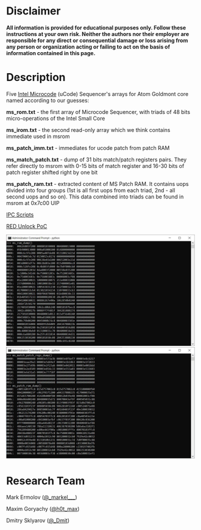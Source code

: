 # **Disclaimer**

**All information is provided for educational purposes only. Follow these instructions at your own risk. Neither the authors nor their employer are responsible for any direct or consequential damage or loss arising from any person or organization acting or failing to act on the basis of information contained in this page.**

# Description
Five [Intel Microcode](https://en.wikipedia.org/wiki/Intel_Microcode) (uCode) Sequencer's arrays for Atom Goldmont core named according to our guesses:

**ms_rom.txt** - the first array of Microcode Sequencer, with triads of 48 bits micro-operations of the Intel Small Core

**ms_irom.txt** - the second read-only array which we think contains immediate used in msrom

**ms_patch_imm.txt** - immediates for ucode patch from patch RAM

**ms_match_patch.txt** - dump of 31 bits match/patch registers pairs. They refer directly to msrom with 0-15 bits of match register and 16-30 bits of patch register shifted right by one bit

**ms_patch_ram.txt** - extracted content of MS Patch RAM. It contains uops divided into four groups (1st is all first uops from each triad, 2nd - all second uops and so on). This data combined into triads can be found in msrom at 0x7c00 UIP

[IPC Scripts](https://github.com/chip-red-pill/crbus_scripts)

[RED Unlock PoC](https://github.com/chip-red-pill/IntelTXE-PoC)

![screenshot](pic/1.jpg)
![screenshot](pic/2.jpg)

# Research Team

Mark Ermolov ([@\_markel___][1])

Maxim Goryachy ([@h0t_max][2])

Dmitry Sklyarov ([@_Dmit][3])


[1]: https://twitter.com/_markel___
[2]: https://twitter.com/h0t_max
[3]: https://twitter.com/_Dmit
